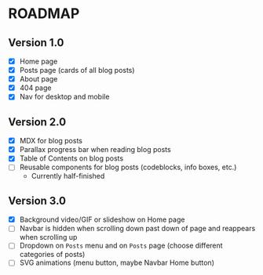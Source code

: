 # ROADMAP

## Version 1.0
 - [x] Home page
 - [x] Posts page (cards of all blog posts)
 - [x] About page
 - [x] 404 page
 - [x] Nav for desktop and mobile

## Version 2.0
 - [x] MDX for blog posts
 - [x] Parallax progress bar when reading blog posts
 - [x] Table of Contents on blog posts
 - [ ] Reusable components for blog posts (codeblocks, info boxes, etc.)
    - Currently half-finished

## Version 3.0
 - [x] Background video/GIF or slideshow on Home page
 - [ ] Navbar is hidden when scrolling down past down of page and reappears when scrolling up
 - [ ] Dropdown on `Posts` menu and on `Posts` page (choose different categories of posts)
 - [ ] SVG animations (menu button, maybe Navbar Home button)